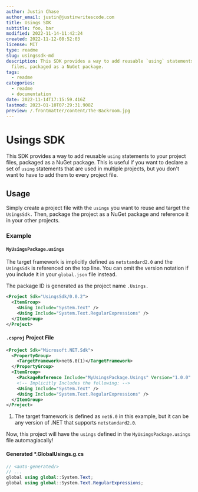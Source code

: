 ```yaml
---
author: Justin Chase
author_email: justin@justinwritescode.com
title: Usings SDK
subtitle: foo, bar
modified: 2022-11-14-11:42:24
created: 2022-11-12-08:52:03
license: MIT
type: readme
slug: usingssdk-md
description: This SDK provides a way to add reusable `using` statements to your project
  files, packaged as a NuGet package.
tags:
  - readme
categories:
  - readme
  - documentation
date: 2022-11-14T17:15:59.416Z
lastmod: 2023-01-10T07:29:31.908Z
preview: /.frontmatter/content/The-Backroom.jpg
---
```


# Usings SDK

This SDK provides a way to add reusable `using` statements to your project files, packaged as a NuGet package.  This is useful if you want to declare a set of `using` statements that are used in multiple projects, but you don't want to have to add them to every project file.

## Usage

Simply create a project file with the `usings` you want to reuse and target the `UsingsSdk.`  Then, package the project as a NuGet package and reference it in your other projects.

### Example

#### `MyUsingsPackage.usings`

The target framework is implicitly defined as `netstandard2.0` and the `UsingsSdk` is referenced on the top line.  You can omit the version notation if you include it in your `global.json` file instead.

The package ID is generated as the project name `.Usings.`

```xml title="MyUsingsPackage.usings"
<Project Sdk="UsingsSdk/0.0.2">
  <ItemGroup>
    <Using Include="System.Text" />
    <Using Include="System.Text.RegularExpressions" />
  </ItemGroup>
</Project>
```

#### `.csproj` Project File

```xml title="MyProject.csproj"
<Project Sdk="Microsoft.NET.Sdk">
  <PropertyGroup>
    <TargetFramework>net6.0(1)</TargetFramework>
  </PropertyGroup>
  <ItemGroup>
    <PackageReference Include="MyUsingsPackage.Usings" Version="1.0.0" />
    <!-- Implicitly Includes the following: -->
    <Using Include="System.Text" />
    <Using Include="System.Text.RegularExpressions" />
  </ItemGroup>
</Project>
```

1. The target framework is defined as `net6.0` in this example, but it can be any version of .NET that supports `netstandard2.0`.

Now, this project will have the `usings` defined in the `MyUsingsPackage.usings` file automagiacally!

#### Generated *.GlobalUsings.g.cs

```csharp title="MyProject.GlobalUsings.g.cs"
// <auto-generated/>
// ...
global using global::System.Text;
global using global::System.Text.RegularExpressions;
```
